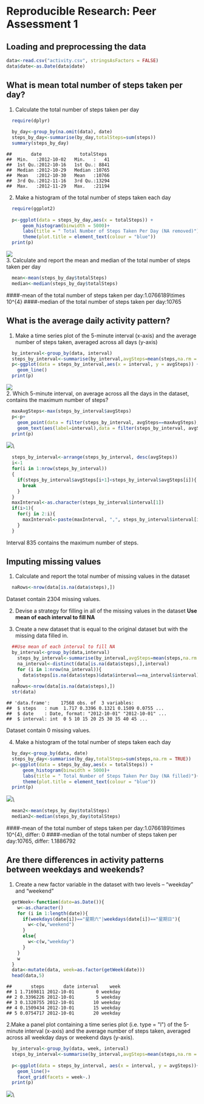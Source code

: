 # Reproducible Research: Peer Assessment 1

## Loading and preprocessing the data

```r
data<-read.csv("activity.csv", stringsAsFactors = FALSE)
data$date<-as.Date(data$date)
```


## What is mean total number of steps taken per day?
1. Calculate the total number of steps taken per day

```r
  require(dplyr)
  
  by_day<-group_by(na.omit(data), date)
  steps_by_day<-summarise(by_day,totalSteps=sum(steps))
  summary(steps_by_day)
```

```
##       date              totalSteps   
##  Min.   :2012-10-02   Min.   :   41  
##  1st Qu.:2012-10-16   1st Qu.: 8841  
##  Median :2012-10-29   Median :10765  
##  Mean   :2012-10-30   Mean   :10766  
##  3rd Qu.:2012-11-16   3rd Qu.:13294  
##  Max.   :2012-11-29   Max.   :21194
```
2. Make a histogram of the total number of steps taken each day

```r
  require(ggplot2)
  
  p<-ggplot(data = steps_by_day,aes(x = totalSteps)) +
      geom_histogram(binwidth = 5000)+
      labs(title = " Total Number of Steps Taken Per Day (NA removed)")+
      theme(plot.title = element_text(colour = "blue"))
  print(p)
```

![](PA1_template_files/figure-html/q2_2-1.png)\
3. Calculate and report the mean and median of the total number of steps taken per day

```r
  mean<-mean(steps_by_day$totalSteps)
  median<-median(steps_by_day$totalSteps)
```
####-mean of the total number of steps taken per day:1.0766189\times 10^{4}
####-median of the total number of steps taken per day:10765

## What is the average daily activity pattern?
1. Make a time series plot of the 5-minute interval (x-axis) and the average number of steps taken, averaged across all days (y-axis)

```r
  by_interval<-group_by(data, interval)
  steps_by_interval<-summarise(by_interval,avgSteps=mean(steps,na.rm = TRUE))
  p<-ggplot(data = steps_by_interval,aes(x = interval, y = avgSteps)) +
    geom_line()
  print(p)
```

![](PA1_template_files/figure-html/q3_1-1.png)\
2. Which 5-minute interval, on average across all the days in the dataset, contains the maximum number of steps?

```r
  maxAvgSteps<-max(steps_by_interval$avgSteps)
  p<-p+
    geom_point(data = filter(steps_by_interval, avgSteps==maxAvgSteps),colour="red")+
    geom_text(aes(label=interval),data = filter(steps_by_interval, avgSteps==maxAvgSteps),nudge_y = 10)
  print(p)
```

![](PA1_template_files/figure-html/q3_2-1.png)\

```r
  steps_by_interval<-arrange(steps_by_interval, desc(avgSteps))
  i<-1
  for(i in 1:nrow(steps_by_interval))
  {
    if(steps_by_interval$avgSteps[i+1]<steps_by_interval$avgSteps[i]){
      break
    }
  }
  maxInterval<-as.character(steps_by_interval$interval[1])
  if(i>1){
    for(j in 2:i){
      maxInterval<-paste(maxInterval, ",", steps_by_interval$interval[i])
    }
  }
```
Interval 835 contains the maximum number of steps.

## Imputing missing values
1. Calculate and report the total number of missing values in the dataset 

```r
  naRows<-nrow(data[is.na(data$steps),])
```
Dataset contain 2304 missing values.

2. Devise a strategy for filling in all of the missing values in the dataset 
**Use mean of each interval to fill NA**

3. Create a new dataset that is equal to the original dataset but with the missing data filled in.

```r
  ##Use mean of each interval to fill NA
  by_interval<-group_by(data,interval)
    steps_by_interval<-summarise(by_interval,avgSteps=mean(steps,na.rm = TRUE))
    na_interval<-distinct(data[is.na(data$steps),],interval)
    for (i in 1:nrow(na_interval)){
      data$steps[is.na(data$steps)&data$interval==na_interval$interval]<-steps_by_interval$avgSteps[steps_by_interval$interval==na_interval$interval]
    }
  naRows<-nrow(data[is.na(data$steps),])
  str(data)
```

```
## 'data.frame':	17568 obs. of  3 variables:
##  $ steps   : num  1.717 0.3396 0.1321 0.1509 0.0755 ...
##  $ date    : Date, format: "2012-10-01" "2012-10-01" ...
##  $ interval: int  0 5 10 15 20 25 30 35 40 45 ...
```
Dataset contain 0 missing values.

4. Make a histogram of the total number of steps taken each day

```r
  by_day<-group_by(data, date)
  steps_by_day<-summarise(by_day,totalSteps=sum(steps,na.rm = TRUE))
  p<-ggplot(data = steps_by_day,aes(x = totalSteps)) +
      geom_histogram(binwidth = 5000)+
      labs(title = " Total Number of Steps Taken Per Day (NA filled)")+
      theme(plot.title = element_text(colour = "blue"))
  print(p)
```

![](PA1_template_files/figure-html/q4_4-1.png)\

```r
  mean2<-mean(steps_by_day$totalSteps)
  median2<-median(steps_by_day$totalSteps)
```
####-mean of the total number of steps taken per day:1.0766189\times 10^{4}, differ: 0
####-median of the total number of steps taken per day:10765, differ: 1.1886792

## Are there differences in activity patterns between weekdays and weekends?
1. Create a new factor variable in the dataset with two levels – “weekday” and “weekend”

```r
  getWeek<-function(date=as.Date()){
    w<-as.character()
    for (i in 1:length(date)){
      if(weekdays(date[i])=="星期六"|weekdays(date[i])=="星期日"){
        w<-c(w,"weekend")
      }
      else{
        w<-c(w,"weekday")
      }
    }
    w
  }
  data<-mutate(data, week=as.factor(getWeek(date)))
  head(data,5)
```

```
##       steps       date interval    week
## 1 1.7169811 2012-10-01        0 weekday
## 2 0.3396226 2012-10-01        5 weekday
## 3 0.1320755 2012-10-01       10 weekday
## 4 0.1509434 2012-10-01       15 weekday
## 5 0.0754717 2012-10-01       20 weekday
```
2.Make a panel plot containing a time series plot (i.e. type = "l") of the 5-minute interval (x-axis) and the average number of steps taken, averaged across all weekday days or weekend days (y-axis).

```r
  by_interval<-group_by(data, week, interval)
  steps_by_interval<-summarise(by_interval,avgSteps=mean(steps,na.rm = TRUE))
  
  p<-ggplot(data = steps_by_interval, aes(x = interval, y = avgSteps))+
    geom_line()+
    facet_grid(facets = week~.)
  print(p)
```

![](PA1_template_files/figure-html/q5_2-1.png)\
